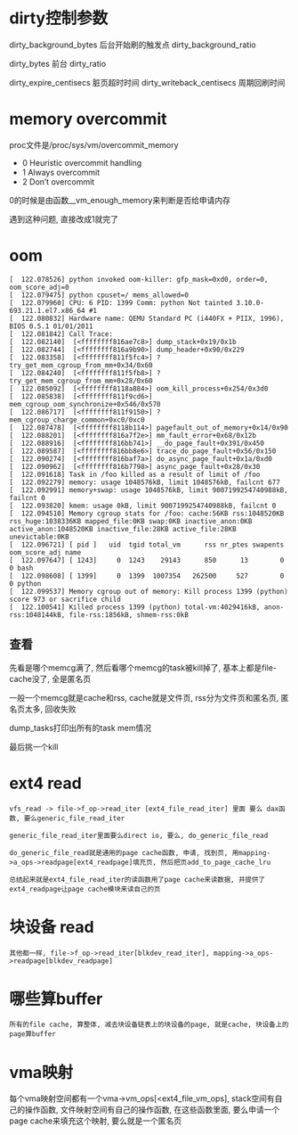 # dirty控制参数

dirty_background_bytes 后台开始刷的触发点
dirty_background_ratio

dirty_bytes 前台
dirty_ratio

dirty_expire_centisecs 脏页超时时间
dirty_writeback_centisecs 周期回刷时间


# memory overcommit

proc文件是/proc/sys/vm/overcommit_memory
- 0 Heuristic overcommit handling
- 1 Always overcommit
- 2 Don’t overcommit

0的时候是由函数__vm_enough_memory来判断是否给申请内存

遇到这种问题, 直接改成1就完了


# oom
```
[  122.078526] python invoked oom-killer: gfp_mask=0xd0, order=0, oom_score_adj=0
[  122.079475] python cpuset=/ mems_allowed=0
[  122.079960] CPU: 6 PID: 1399 Comm: python Not tainted 3.10.0-693.21.1.el7.x86_64 #1
[  122.080832] Hardware name: QEMU Standard PC (i440FX + PIIX, 1996), BIOS 0.5.1 01/01/2011
[  122.081842] Call Trace:
[  122.082140]  [<ffffffff816ae7c8>] dump_stack+0x19/0x1b
[  122.082744]  [<ffffffff816a9b90>] dump_header+0x90/0x229
[  122.083358]  [<ffffffff811f5fc4>] ? try_get_mem_cgroup_from_mm+0x34/0x60
[  122.084240]  [<ffffffff811f5fb8>] ? try_get_mem_cgroup_from_mm+0x28/0x60
[  122.085092]  [<ffffffff8118a884>] oom_kill_process+0x254/0x3d0
[  122.085838]  [<ffffffff811f9cd6>] mem_cgroup_oom_synchronize+0x546/0x570
[  122.086717]  [<ffffffff811f9150>] ? mem_cgroup_charge_common+0xc0/0xc0
[  122.087478]  [<ffffffff8118b114>] pagefault_out_of_memory+0x14/0x90
[  122.088201]  [<ffffffff816a7f2e>] mm_fault_error+0x68/0x12b
[  122.088916]  [<ffffffff816bb741>] __do_page_fault+0x391/0x450
[  122.089587]  [<ffffffff816bb8e6>] trace_do_page_fault+0x56/0x150
[  122.090274]  [<ffffffff816baf7a>] do_async_page_fault+0x1a/0xd0
[  122.090962]  [<ffffffff816b7798>] async_page_fault+0x28/0x30
[  122.091618] Task in /foo killed as a result of limit of /foo
[  122.092279] memory: usage 1048576kB, limit 1048576kB, failcnt 677
[  122.092991] memory+swap: usage 1048576kB, limit 9007199254740988kB, failcnt 0
[  122.093820] kmem: usage 0kB, limit 9007199254740988kB, failcnt 0
[  122.094510] Memory cgroup stats for /foo: cache:56KB rss:1048520KB rss_huge:1038336KB mapped_file:0KB swap:0KB inactive_anon:0KB active_anon:1048520KB inactive_file:28KB active_file:28KB unevictable:0KB
[  122.096721] [ pid ]   uid  tgid total_vm      rss nr_ptes swapents oom_score_adj name
[  122.097647] [ 1243]     0  1243    29143      850      13        0             0 bash
[  122.098608] [ 1399]     0  1399  1007354   262500     527        0             0 python
[  122.099537] Memory cgroup out of memory: Kill process 1399 (python) score 973 or sacrifice child
[  122.100541] Killed process 1399 (python) total-vm:4029416kB, anon-rss:1048144kB, file-rss:1856kB, shmem-rss:0kB
```

## 查看
先看是哪个memcg满了, 然后看哪个memcg的task被kill掉了, 基本上都是file-cache没了, 全是匿名页

一般一个memcg就是cache和rss, cache就是文件页, rss分为文件页和匿名页, 匿名页太多, 回收失败

dump_tasks打印出所有的task mem情况

最后挑一个kill


# ext4 read
```
vfs_read -> file->f_op->read_iter [ext4_file_read_iter] 里面 要么 dax函数, 要么generic_file_read_iter

generic_file_read_iter里面要么direct io, 要么, do_generic_file_read

do_generic_file_read就是通用的page cache函数, 申请, 找到页, 用mapping->a_ops->readpage[ext4_readpage]填充页, 然后把页add_to_page_cache_lru

总结起来就是ext4_file_read_iter的读函数用了page cache来读数据, 并提供了ext4_readpage让page cache模块来读自己的页
```

# 块设备 read
```
其他都一样, file->f_op->read_iter[blkdev_read_iter], mapping->a_ops->readpage[blkdev_readpage]
```

# 哪些算buffer
```
所有的file cache, 算整体, 减去块设备链表上的块设备的page, 就是cache, 块设备上的page算buffer
```

# vma映射

每个vma映射空间都有一个vma->vm_ops[<ext4_file_vm_ops], stack空间有自己的操作函数, 文件映射空间有自己的操作函数, 在这些函数里面, 要么申请一个page cache来填充这个映射, 要么就是一个匿名页

